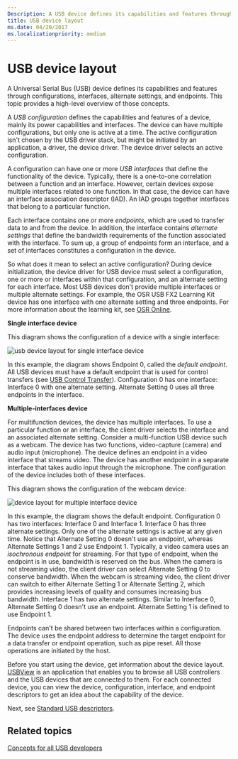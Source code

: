```yaml
---
Description: A USB device defines its capabilities and features through configurations, interfaces, alternate settings, and endpoints. 
title: USB device layout
ms.date: 04/20/2017
ms.localizationpriority: medium
---
```


# USB device layout


A Universal Serial Bus (USB) device defines its capabilities and features through configurations, interfaces, alternate settings, and endpoints. This topic provides a high-level overview of those concepts.

A *USB configuration* defines the capabilities and features of a device, mainly its power capabilities and interfaces. The device can have multiple configurations, but only one is active at a time. The active configuration isn't chosen by the USB driver stack, but might be initiated by an application, a driver, the device driver. The device driver selects an active configuration.

A configuration can have one or more *USB interfaces* that define the functionality of the device. Typically, there is a one-to-one correlation between a function and an interface. However, certain devices expose multiple interfaces related to one function. In that case, the device can have an interface association descriptor (IAD). An IAD groups together interfaces that belong to a particular function.

Each interface contains one or more *endpoints*, which are used to transfer data to and from the device. In addition, the interface contains *alternate settings* that define the bandwidth requirements of the function associated with the interface. To sum up, a group of endpoints form an interface, and a set of interfaces constitutes a configuration in the device.

So what does it mean to select an active configuration? During device initialization, the device driver for USB device must select a configuration, one or more or interfaces within that configuration, and an alternate setting for each interface. Most USB devices don't provide multiple interfaces or multiple alternate settings. For example, the OSR USB FX2 Learning Kit device has one interface with one alternate setting and three endpoints. For more information about the learning kit, see [OSR Online](http://www.osronline.com/).

**Single interface device**

This diagram shows the configuration of a device with a single interface:

![usb device layout for single interface device](images/device-layout-single.png)

In this example, the diagram shows Endpoint 0, called the *default endpoint*. All USB devices must have a default endpoint that is used for control transfers (see [USB Control Transfer](usb-control-transfer.md)). Configuration 0 has one interface: Interface 0 with one alternate setting. Alternate Setting 0 uses all three endpoints in the interface.

**Multiple-interfaces device**

For multifunction devices, the device has multiple interfaces. To use a particular function or an interface, the client driver selects the interface and an associated alternate setting. Consider a multi-function USB device such as a webcam. The device has two functions, video-capture (camera) and audio input (microphone). The device defines an endpoint in a video interface that streams video. The device has another endpoint in a separate interface that takes audio input through the microphone. The configuration of the device includes both of these interfaces.

This diagram shows the configuration of the webcam device:

![device layout for multiple interface device](images/device-descriptors-multi.png)

In this example, the diagram shows the default endpoint. Configuration 0 has two interfaces: Interface 0 and Interface 1. Interface 0 has three alternate settings. Only one of the alternate settings is active at any given time. Notice that Alternate Setting 0 doesn't use an endpoint, whereas Alternate Settings 1 and 2 use Endpoint 1. Typically, a video camera uses an *isochronous endpoint* for streaming. For that type of endpoint, when the endpoint is in use, bandwidth is reserved on the bus. When the camera is not streaming video, the client driver can select Alternate Setting 0 to conserve bandwidth. When the webcam is streaming video, the client driver can switch to either Alternate Setting 1 or Alternate Setting 2, which provides increasing levels of quality and consumes increasing bus bandwidth. Interface 1 has two alternate settings. Similar to Interface 0, Alternate Setting 0 doesn't use an endpoint. Alternate Setting 1 is defined to use Endpoint 1.

Endpoints can't be shared between two interfaces within a configuration. The device uses the endpoint address to determine the target endpoint for a data transfer or endpoint operation, such as pipe reset. All those operations are initiated by the host.

Before you start using the device, get information about the device layout. [USBView](https://msdn.microsoft.com/library/windows/hardware/86CB0BEE-0C2E-426E-866A-CECF07837457.aspx) is an application that enables you to browse all USB controllers and the USB devices that are connected to them. For each connected device, you can view the device, configuration, interface, and endpoint descriptors to get an idea about the capability of the device.

Next, see [Standard USB descriptors](standard-usb-descriptors.md).

## Related topics
[Concepts for all USB developers](usb-concepts-for-all-developers.md)  




